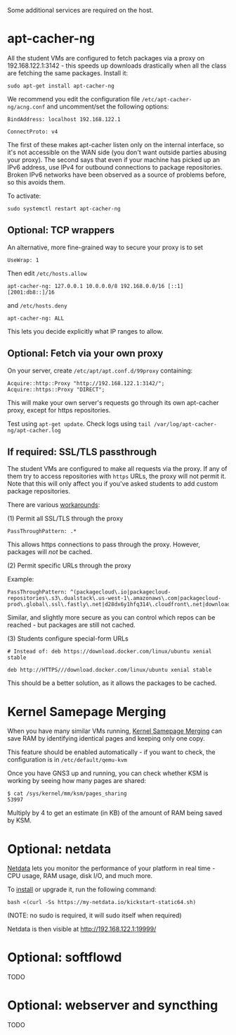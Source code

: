 
Some additional services are required on the host.

# apt-cacher-ng

All the student VMs are configured to fetch packages via a proxy on
192.168.122.1:3142 - this speeds up downloads drastically when all the class
are fetching the same packages.  Install it:

```
sudo apt-get install apt-cacher-ng
```

We recommend you edit the configuration file `/etc/apt-cacher-ng/acng.conf`
and uncomment/set the following options:

```
BindAddress: localhost 192.168.122.1

ConnectProto: v4
```

The first of these makes apt-cacher listen only on the internal interface,
so it's not accessible on the WAN side (you don't want outside parties
abusing your proxy).  The second says that even if your machine has picked
up an IPv6 address, use IPv4 for outbound connections to package
repositories.  Broken IPv6 networks have been observed as a source of
problems before, so this avoids them.

To activate:

```
sudo systemctl restart apt-cacher-ng
```

## Optional: TCP wrappers

An alternative, more fine-grained way to secure your proxy is to set

```
UseWrap: 1
```

Then edit `/etc/hosts.allow`

```
apt-cacher-ng: 127.0.0.1 10.0.0.0/8 192.168.0.0/16 [::1] [2001:db8::]/16
```

and `/etc/hosts.deny`

```
apt-cacher-ng: ALL
```

This lets you decide explicitly what IP ranges to allow.

## Optional: Fetch via your own proxy

On your server, create `/etc/apt/apt.conf.d/99proxy` containing:

```
Acquire::http::Proxy "http://192.168.122.1:3142/";
Acquire::https::Proxy "DIRECT";
```

This will make your own server's requests go through its own apt-cacher
proxy, except for https repositories.

Test using `apt-get update`.  Check logs using
`tail /var/log/apt-cacher-ng/apt-cacher.log`

## If required: SSL/TLS passthrough

The student VMs are configured to make all requests via the proxy.  If any
of them try to access repositories with `https` URLs, the proxy will not
permit it.  Note that this will only affect you if you've asked students to
add custom package repositories.

There are various [workarounds](https://blog.packagecloud.io/eng/2015/05/05/using-apt-cacher-ng-with-ssl-tls/#caching-objects):

(1) Permit all SSL/TLS through the proxy

```
PassThroughPattern: .*
```

This allows https connections to pass through the proxy.  However,
packages will *not* be cached.

(2) Permit specific URLs through the proxy
    
Example:

```
PassThroughPattern: ^(packagecloud\.io|packagecloud-repositories\.s3\.dualstack\.us-west-1\.amazonaws\.com|packagecloud-prod\.global\.ssl\.fastly\.net|d28dx6y1hfq314\.cloudfront\.net|download\.docker\.com|packages\.grafana\.com|changelogs\.ubuntu\.com|packages\.fluentbit\.io):443$`
```

Similar, and slightly more secure as you can control which repos can be
reached - but packages are still not cached.

(3) Students configure special-form URLs
    
```
# Instead of: deb https://download.docker.com/linux/ubuntu xenial stable

deb http://HTTPS///download.docker.com/linux/ubuntu xenial stable
```

This should be a better solution, as it allows the packages to be cached.

# Kernel Samepage Merging

When you have many similar VMs running, [Kernel Samepage
Merging](https://www.linux-kvm.org/page/KSM) can save RAM by identifying
identical pages and keeping only one copy.

This feature should be enabled automatically - if you want to check, the
configuration is in `/etc/default/qemu-kvm`

Once you have GNS3 up and running, you can check whether KSM is working by
seeing how many pages are shared:

```
$ cat /sys/kernel/mm/ksm/pages_sharing
53997
```

Multiply by 4 to get an estimate (in KB) of the amount of RAM being saved by
KSM.

# Optional: netdata

[Netdata](https://github.com/netdata/netdata) lets you monitor the
performance of your platform in real time - CPU usage, RAM usage, disk I/O,
and much more.

To [install](https://github.com/netdata/netdata/tree/master/packaging/installer#linux-64bit-pre-built-static-binary)
or upgrade it, run the following command:

```
bash <(curl -Ss https://my-netdata.io/kickstart-static64.sh)
```

(NOTE: no sudo is required, it will sudo itself when required)

Netdata is then visible at http://192.168.122.1:19999/

# Optional: softflowd

TODO

# Optional: webserver and syncthing

TODO
